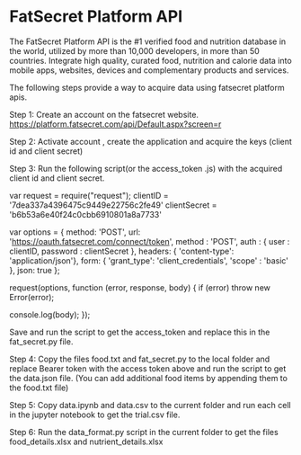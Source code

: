 # **FatSecret Platform API**

The FatSecret Platform API is the #1 verified food and nutrition database in the world, utilized by more than 10,000 developers, in more than 50 countries. Integrate high quality, curated food, nutrition and calorie data into mobile apps, websites, devices and complementary products and services.

The following steps provide a way to acquire data using fatsecret platform apis.

Step 1:
	Create an account on the fatsecret website.
	https://platform.fatsecret.com/api/Default.aspx?screen=r

Step 2:
Activate account , create the application and acquire the keys (client id and client secret)
	
Step 3:
	Run the following script(or the access_token .js) with the acquired client id and client secret.

var request = require("request");
clientID = '7dea337a4396475c9449e22756c2fe49'
clientSecret = 'b6b53a6e40f24c0cbb6910801a8a7733'

var options = {
   method: 'POST',
   url: 'https://oauth.fatsecret.com/connect/token',
   method : 'POST',
   auth : {
      user : clientID,
      password : clientSecret
   },
   headers: { 'content-type': 'application/json'},
   form: {
      'grant_type': 'client_credentials',
      'scope' : 'basic'
   },
   json: true
};

request(options, function (error, response, body) {
   if (error) throw new Error(error);

   console.log(body);
});

Save and run the script to get the access_token and replace this in the fat_secret.py file.

Step 4:
	Copy the files food.txt and fat_secret.py to the local folder and replace Bearer token with the access token above and run the script to get the data.json file.
(You can add additional food items by appending them to the food.txt file)

Step 5:
	Copy data.ipynb and data.csv to the current folder and run each cell in the jupyter notebook to get the trial.csv file.

Step 6:
 	Run the data_format.py script in the current folder to get the files food_details.xlsx and nutrient_details.xlsx
